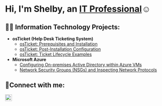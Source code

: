 <h1>Hi, I'm Shelby, an <a href="https://linkedin.com/in/Josh">IT Professional</a>☺</h1>

<h2>👨‍💻 Information Technology Projects:</h2>

- <b>osTicket (Help Desk Ticketing System)</b>
  - [osTicket: Prerequisites and Installation](https://github.com/shelby5683/osticket-prereqs)
  - [osTicket: Post-Installation Configuration](https://github.com/shelby5683/post-install-config)
  - [osTicket: Ticket Lifecycle Examples](https://github.com/shelby5683/ticket-lifecycle)
- <b>Microsoft Azure</b>
  - [Configuring On-premises Active Directory within Azure VMs](https://github.com/shelby5683/configure-ad)
  - [Network Security Groups (NSGs) and Inspecting Network Protocols](https://github.com/shelby5683/azure-network-protocols)

<h2>🤳Connect with me:</h2>


[<img align="left" alt="Shelby | LinkedIn" width="22px" src="https://cdn.jsdelivr.net/npm/simple-icons@v3/icons/linkedin.svg" />][linkedin]



[linkedin]: https://linkedin.com/in/shelbyhickson


